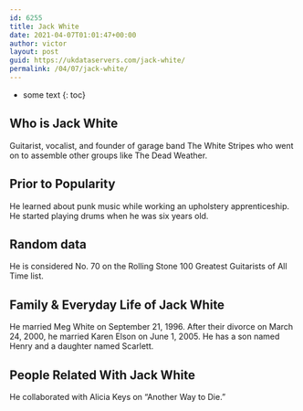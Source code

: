 ```yaml
---
id: 6255
title: Jack White
date: 2021-04-07T01:01:47+00:00
author: victor
layout: post
guid: https://ukdataservers.com/jack-white/
permalink: /04/07/jack-white/
---
```


* some text
{: toc}


## Who is Jack White



Guitarist, vocalist, and founder of garage band The White Stripes who went on to assemble other groups like The Dead Weather.

                
                
                
## Prior to Popularity



He learned about punk music while working an upholstery apprenticeship. He started playing drums when he was six years old.

                
                
                
## Random data



He is considered No. 70 on the Rolling Stone 100 Greatest Guitarists of All Time list.

                
                
                
## Family & Everyday Life of Jack White



He married Meg White on September 21, 1996. After their divorce on March 24, 2000, he married Karen Elson on June 1, 2005. He has a son named Henry and a daughter named Scarlett.

                
                
                
## People Related With Jack White



He collaborated with Alicia Keys on &#8220;Another Way to Die.&#8221;

                
              
            
          
          
          